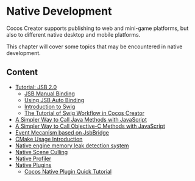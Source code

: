 # Native Development

Cocos Creator supports publishing to web and mini-game platforms, but also to different native desktop and mobile platforms.

This chapter will cover some topics that may be encountered in native development.

## Content

- [Tutorial: JSB 2.0](../advanced-topics/JSB2.0-learning.md)
    - [JSB Manual Binding](../advanced-topics/jsb-manual-binding.md)
    - [Using JSB Auto Binding](../advanced-topics/jsb-auto-binding.md)
    - [Introduction to Swig](../advanced-topics/jsb-swig.md)
    - [The Tutorial of Swig Workflow in Cocos Creator](../advanced-topics/jsb/swig/tutorial/index.md)
- [A Simpler Way to Call Java Methods with JavaScript](../advanced-topics/js-java-bridge.md)
- [A Simpler Way to Call Objective-C Methods with JavaScript](../advanced-topics/js-oc-bridge.md)
- [Event Mecanism based on JsbBridge
](../advanced-topics/jsb-bridge-wrapper.md)
- [CMake Usage Introduction](../advanced-topics/cmake-learning.md)
- [Native engine memory leak detection system](../advanced-topics/memory-leak-detector.md)
- [Native Scene Culling](../advanced-topics/native-scene-culling.md)
- [Native Profiler](../advanced-topics/profiler.md)
- [Native Plugins](../advanced-topics/native-plugins/brief.md)
    - [Cocos Native Plugin Quick Tutorial](../advanced-topics/native-plugins/tutorial.md)
